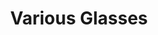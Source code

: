 ---
layout: prop
title: Various Glasses
categories: set-dressing
images: ["assets/set-dressing/various-glasses/Glassward.JPG"]
desc: null
---